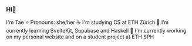 ### Hi👋

I'm Tae
⭐️ Pronouns: she/her
☕️ I'm studying CS at ETH Zürich
🌱 I’m currently learning SvelteKit, Supabase and Haskell
🫧 I'm currently working on my personal website and on a student project at ETH SPH
